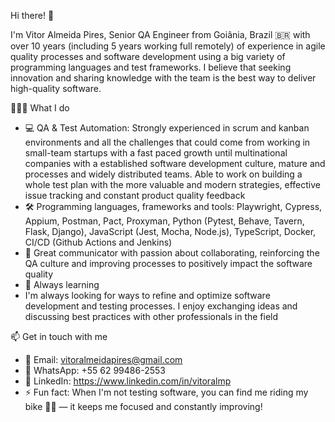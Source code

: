 Hi there! 👋

I'm Vitor Almeida Pires, Senior QA Engineer from Goiânia, Brazil 🇧🇷 with over 10 years (including 5 years working full remotely) of experience in agile quality processes and software development using a big variety of programming languages and test frameworks.  I believe that seeking innovation and sharing knowledge with the team is the best way to deliver high-quality software.


👨🏽‍💻 What I do
- 💻 QA & Test Automation: Strongly experienced in scrum and kanban environments and all the challenges that could come from working in small-team startups with a fast paced growth until multinational companies with a established software development culture, mature and processes and widely distributed teams. Able to work on building a whole test plan with the more valuable and modern strategies, effective issue tracking and constant product quality feedback
- 🛠️ Programming languages, frameworks and tools: Playwright, Cypress, Appium, Postman, Pact, Proxyman, Python (Pytest, Behave, Tavern, Flask, Django), JavaScript (Jest, Mocha, Node.js), TypeScript, Docker, CI/CD (Github Actions and Jenkins)
- 🚀 Great communicator with passion about collaborating, reinforcing the QA culture and improving processes to positively impact the software quality
- 📌 Always learning
- I'm always looking for ways to refine and optimize software development and testing processes. I enjoy exchanging ideas and discussing best practices with other professionals in the field

📫 Get in touch with me
- 📧 Email: vitoralmeidapires@gmail.com
- 📱 WhatsApp: +55 62 99486-2553
- 💼 LinkedIn: https://www.linkedin.com/in/vitoralmp
- ⚡ Fun fact: When I'm not testing software, you can find me riding my bike 🚴‍♂️ — it keeps me focused and constantly improving!

